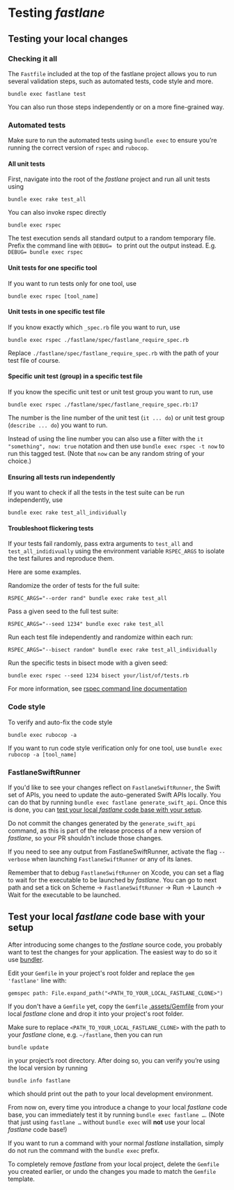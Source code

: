 # Testing _fastlane_

## Testing your local changes

### Checking it all

The `Fastfile` included at the top of the fastlane project allows you to run several validation steps, such as automated tests, code style and more.

```
bundle exec fastlane test
```

You can also run those steps independently or on a more fine-grained way.

### Automated tests

Make sure to run the automated tests using `bundle exec` to ensure you’re running the correct version of `rspec` and `rubocop`.

#### All unit tests

First, navigate into the root of the _fastlane_ project and run all unit tests using

```
bundle exec rake test_all
```

You can also invoke rspec directly

```
bundle exec rspec
```

The test execution sends all standard output to a random temporary file. Prefix the command line with `DEBUG= ` to print out the output instead. E.g. `DEBUG= bundle exec rspec`

#### Unit tests for one specific tool

If you want to run tests only for one tool, use

```
bundle exec rspec [tool_name]
```

#### Unit tests in one specific test file

If you know exactly which `_spec.rb` file you want to run, use

```
bundle exec rspec ./fastlane/spec/fastlane_require_spec.rb
```

Replace `./fastlane/spec/fastlane_require_spec.rb` with the path of your test file of course.

#### Specific unit test (group) in a specific test file

If you know the specific unit test or unit test group you want to run, use

```
bundle exec rspec ./fastlane/spec/fastlane_require_spec.rb:17
```

The number is the line number of the unit test (`it ... do`) or unit test group (`describe ... do`) you want to run.

Instead of using the line number you can also use a filter with the `it "something", now: true` notation and then use `bundle exec rspec -t now` to run this tagged test. (Note that `now` can be any random string of your choice.)

#### Ensuring all tests run independently

If you want to check if all the tests in the test suite can be run independently, use

```
bundle exec rake test_all_individually
```

#### Troubleshoot flickering tests

If your tests fail randomly, pass extra arguments to `test_all` and `test_all_indidivually` using the environment variable `RSPEC_ARGS` to isolate the test failures and reproduce them.

Here are some examples.

Randomize the order of tests for the full suite:
```
RSPEC_ARGS="--order rand" bundle exec rake test_all
```

Pass a given seed to the full test suite:
```
RSPEC_ARGS="--seed 1234" bundle exec rake test_all
```

Run each test file independently and randomize within each run:
```
RSPEC_ARGS="--bisect random" bundle exec rake test_all_individually
```

Run the specific tests in bisect mode with a given seed:
```
bundle exec rspec --seed 1234 bisect your/list/of/tests.rb
```

For more information, see [rspec command line documentation](https://rspec.info/features/3-13/rspec-core/command-line/)


### Code style

To verify and auto-fix the code style

```
bundle exec rubocop -a
```

If you want to run code style verification only for one tool, use `bundle exec rubocop -a [tool_name]`

### FastlaneSwiftRunner

If you'd like to see your changes reflect on `FastlaneSwiftRunner`, the Swift set of APIs, you need to update the auto-generated Swift APIs locally. You can do that by running `bundle exec fastlane generate_swift_api`. Once this is done, you can [test your local _fastlane_ code base with your setup](#test-your-local-fastlane-code-base-with-your-setup).

Do not commit the changes generated by the `generate_swift_api` command, as this is part of the release process of a new version of _fastlane_, so your PR shouldn't include those changes.

If you need to see any output from FastlaneSwiftRunner, activate the flag `--verbose` when launching `FastlaneSwiftRunner` or any of its lanes.

Remember that to debug `FastlaneSwiftRunner` on Xcode, you can set a flag to wait for the executable to be launched by _fastlane_. You can go to next path and set a tick on Scheme → `FastlaneSwiftRunner` → Run → Launch → Wait for the executable to be launched.

<!-- Make sure that this section is the same as the one in `ToolsAndDebugging.md` -->

## Test your local _fastlane_ code base with your setup

After introducing some changes to the _fastlane_ source code, you probably want to test the changes for your application. The easiest way to do so it use [bundler](https://bundler.io/).

Edit your `Gemfile` in your project's root folder and replace the `gem 'fastlane'` line with:

```
gemspec path: File.expand_path("<PATH_TO_YOUR_LOCAL_FASTLANE_CLONE>")
```

If you don't have a `Gemfile` yet, copy the `Gemfile` [.assets/Gemfile](.assets/Gemfile) from your local _fastlane_ clone and drop it into your project's root folder.

Make sure to replace `<PATH_TO_YOUR_LOCAL_FASTLANE_CLONE>` with the path to your _fastlane_ clone, e.g. `~/fastlane`, then you can run

```
bundle update
```

in your project’s root directory. After doing so, you can verify you’re using the local version by running

```
bundle info fastlane
```

which should print out the path to your local development environment.

From now on, every time you introduce a change to your local _fastlane_ code base, you can immediately test it by running `bundle exec fastlane …`. (Note that just using `fastlane …` without `bundle exec` will **not** use your local _fastlane_ code base!)

If you want to run a command with your normal _fastlane_ installation, simply do not run the command with the `bundle exec` prefix.

To completely remove _fastlane_ from your local project, delete the `Gemfile` you created earlier, or undo the changes you made to match the `Gemfile` template.
